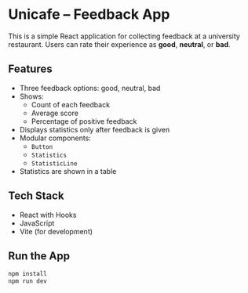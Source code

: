 # Unicafe – Feedback App

This is a simple React application for collecting feedback at a university restaurant. Users can rate their experience as **good**, **neutral**, or **bad**.

## Features

- Three feedback options: good, neutral, bad
- Shows:
  - Count of each feedback 
  - Average score
  - Percentage of positive feedback
- Displays statistics only after feedback is given
- Modular components:
  - `Button`
  - `Statistics`
  - `StatisticLine`
- Statistics are shown in a table

## Tech Stack

- React with Hooks
- JavaScript
- Vite (for development)

## Run the App

```bash
npm install
npm run dev
